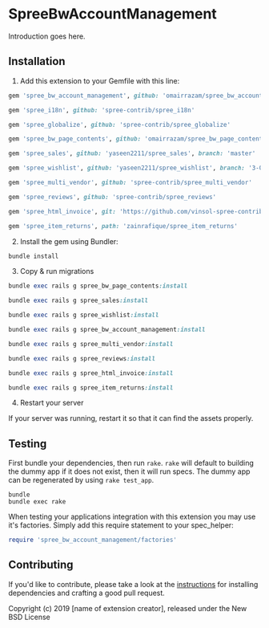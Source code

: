 # SpreeBwAccountManagement

Introduction goes here.

## Installation

1. Add this extension to your Gemfile with this line:
  ```ruby
  gem 'spree_bw_account_management', github: 'omairrazam/spree_bw_account_management'
  ```
   ```ruby
  gem 'spree_i18n', github: 'spree-contrib/spree_i18n'
  ```
   ```ruby
  gem 'spree_globalize', github: 'spree-contrib/spree_globalize'
  ```
   ```ruby
  gem 'spree_bw_page_contents', github: 'omairrazam/spree_bw_page_contents'
  ```


  ```ruby
  gem 'spree_sales', github: 'yaseen2211/spree_sales', branch: 'master'
  ```

  ```ruby
  gem 'spree_wishlist', github: 'yaseen2211/spree_wishlist', branch: '3-0-stable'
  ```
  
  ```ruby
  gem 'spree_multi_vendor', github: 'spree-contrib/spree_multi_vendor'
  ```
  
  ```ruby
  gem 'spree_reviews', github: 'spree-contrib/spree_reviews'
  ```
  
  ```ruby
  gem 'spree_html_invoice', git: 'https://github.com/vinsol-spree-contrib/spree-html-invoice', branch: 'master'
  ```
  
  ```ruby
  gem 'spree_item_returns', path: 'zainrafique/spree_item_returns'
  ```

2. Install the gem using Bundler:
  ```ruby
  bundle install
  ```

3. Copy & run migrations

  ```ruby
  bundle exec rails g spree_bw_page_contents:install
  ```

  ```ruby
  bundle exec rails g spree_sales:install
  ```
  
  ```ruby
  bundle exec rails g spree_wishlist:install
  ```
  
  ```ruby
  bundle exec rails g spree_bw_account_management:install
  ```
  
  ```ruby
  bundle exec rails g spree_multi_vendor:install
  ```
  
  ```ruby
  bundle exec rails g spree_reviews:install
  ```

  ```ruby
  bundle exec rails g spree_html_invoice:install
  ```
  
  ```ruby
  bundle exec rails g spree_item_returns:install
  ```

4. Restart your server

  If your server was running, restart it so that it can find the assets properly.

## Testing

First bundle your dependencies, then run `rake`. `rake` will default to building the dummy app if it does not exist, then it will run specs. The dummy app can be regenerated by using `rake test_app`.

```shell
bundle
bundle exec rake
```

When testing your applications integration with this extension you may use it's factories.
Simply add this require statement to your spec_helper:

```ruby
require 'spree_bw_account_management/factories'
```


## Contributing

If you'd like to contribute, please take a look at the
[instructions](CONTRIBUTING.md) for installing dependencies and crafting a good
pull request.

Copyright (c) 2019 [name of extension creator], released under the New BSD License
